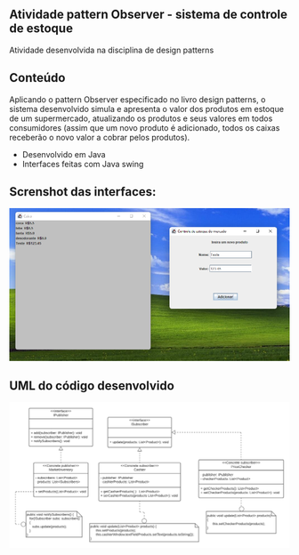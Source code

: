 ## Atividade pattern Observer - sistema de controle de estoque

Atividade desenvolvida na disciplina de design patterns

## Conteúdo

Aplicando o pattern Observer especificado no livro design patterns, o sistema desenvolvido simula e apresenta o valor dos produtos em estoque de um supermercado, atualizando os produtos e seus valores em todos consumidores (assim que um novo produto é adicionado, todos os caixas receberão o novo valor a cobrar pelos produtos).

- Desenvolvido em Java
- Interfaces feitas com Java swing

## Screnshot das interfaces:

<img src="./screenshotWindows.png"/>

## UML do código desenvolvido

<img src="./observerEstoque-UML.png"/>
